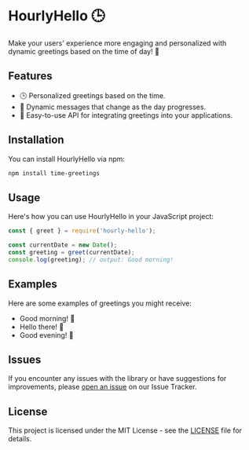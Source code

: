 # HourlyHello 🕒

Make your users' experience more engaging and personalized with dynamic greetings based on the time of day! 🌟

## Features

- 🕒 Personalized greetings based on the time.
- 🌆 Dynamic messages that change as the day progresses.
- 🌟 Easy-to-use API for integrating greetings into your applications.

## Installation

You can install HourlyHello via npm:

```bash
npm install time-greetings
```

## Usage
Here's how you can use HourlyHello in your JavaScript project:

```javascript
const { greet } = require('hourly-hello');

const currentDate = new Date();
const greeting = greet(currentDate);
console.log(greeting); // output: Good morning!
```

## Examples
Here are some examples of greetings you might receive:

- Good morning! 🌅
- Hello there! 👋
- Good evening! 🌆

## Issues
If you encounter any issues with the library or have suggestions for improvements, please [open an issue](https://github.com/4ndre4s/hourly-hello/issues) on our Issue Tracker.

## License
This project is licensed under the MIT License - see the [LICENSE](https://github.com/4ndre4s/hourly-hello/blob/master/LICENSE) file for details.
